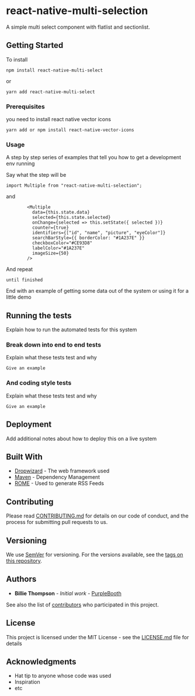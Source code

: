 # react-native-multi-selection

A simple multi select component with flatlist and sectionlist.

## Getting Started

To install 

```
npm install react-native-multi-select
```
or
```
yarn add react-native-multi-select
```


### Prerequisites

you need to install react native vector icons

```
yarn add or npm install react-native-vector-icons
```

### Usage

A step by step series of examples that tell you how to get a development env running

Say what the step will be

```
import Multiple from "react-native-multi-selection";
```
and 
```
        <Multiple
          data={this.state.data}
          selected={this.state.selected}
          onChange={selected => this.setState({ selected })}
          counter={true}
          identifiers={["id", "name", "picture", "eyeColor"]}
          searchBarStyle={{ borderColor: "#1A237E" }}
          checkboxColor="#CE93D8"
          labelColor="#1A237E"
          imageSize={50}
        />
```

And repeat

```
until finished
```

End with an example of getting some data out of the system or using it for a little demo

## Running the tests

Explain how to run the automated tests for this system

### Break down into end to end tests

Explain what these tests test and why

```
Give an example
```

### And coding style tests

Explain what these tests test and why

```
Give an example
```

## Deployment

Add additional notes about how to deploy this on a live system

## Built With

* [Dropwizard](http://www.dropwizard.io/1.0.2/docs/) - The web framework used
* [Maven](https://maven.apache.org/) - Dependency Management
* [ROME](https://rometools.github.io/rome/) - Used to generate RSS Feeds

## Contributing

Please read [CONTRIBUTING.md](https://gist.github.com/PurpleBooth/b24679402957c63ec426) for details on our code of conduct, and the process for submitting pull requests to us.

## Versioning

We use [SemVer](http://semver.org/) for versioning. For the versions available, see the [tags on this repository](https://github.com/your/project/tags). 

## Authors

* **Billie Thompson** - *Initial work* - [PurpleBooth](https://github.com/PurpleBooth)

See also the list of [contributors](https://github.com/your/project/contributors) who participated in this project.

## License

This project is licensed under the MIT License - see the [LICENSE.md](LICENSE.md) file for details

## Acknowledgments

* Hat tip to anyone whose code was used
* Inspiration
* etc

